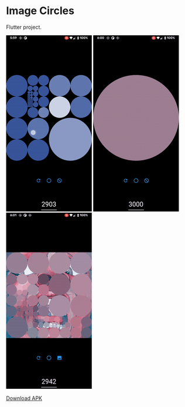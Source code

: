 # Image Circles

Flutter project.

![preview](/previews/preview.gif)
![preview](/previews/preview1.gif)
![preview](/previews/preview2.gif)

[Download APK](app.apk)
